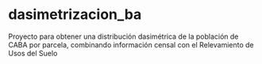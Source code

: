 # dasimetrizacion_ba
Proyecto para obtener una distribución dasimétrica de la población de CABA por parcela, combinando información censal con el Relevamiento de Usos del Suelo
